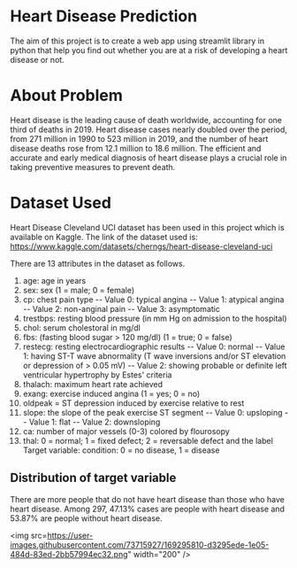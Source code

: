 # Heart Disease Prediction
The aim of this project is to create a web app using streamlit library in python that help you find out whether you are at a risk of developing a heart disease or not.

# About Problem
Heart disease is the leading cause of death worldwide, accounting for one third of deaths in 2019. Heart disease cases nearly doubled over the period, from 271 million in 1990 to 523 million in 2019, and the number of heart disease deaths rose from 12.1 million to 18.6 million. The efficient and accurate and early medical diagnosis of heart disease plays a crucial role in taking preventive measures to prevent death.

# Dataset Used
Heart Disease Cleveland UCI dataset has been used in this project which is available on Kaggle.
The link of the dataset used is: https://www.kaggle.com/datasets/cherngs/heart-disease-cleveland-uci

There are 13 attributes in the dataset as follows.
1. age: age in years
2. sex: sex (1 = male; 0 = female)
3. cp: chest pain type -- Value 0: typical angina -- Value 1: atypical angina -- Value 2: non-anginal pain -- Value 3: asymptomatic
4. trestbps: resting blood pressure (in mm Hg on admission to the hospital)
5. chol: serum cholestoral in mg/dl
6. fbs: (fasting blood sugar > 120 mg/dl) (1 = true; 0 = false)
7. restecg: resting electrocardiographic results -- Value 0: normal -- Value 1: having ST-T wave abnormality (T wave inversions and/or ST elevation or depression of > 0.05 mV) -- Value 2: showing probable or definite left ventricular hypertrophy by Estes' criteria
8. thalach: maximum heart rate achieved
9. exang: exercise induced angina (1 = yes; 0 = no)
10. oldpeak = ST depression induced by exercise relative to rest
11. slope: the slope of the peak exercise ST segment -- Value 0: upsloping -- Value 1: flat -- Value 2: downsloping
12. ca: number of major vessels (0-3) colored by flourosopy
13. thal: 0 = normal; 1 = fixed defect; 2 = reversable defect and the label
Target variable: condition: 0 = no disease, 1 = disease

## Distribution of target variable
There are more people that do not have heart disease than those who have heart disease. Among 297, 47.13% cases are people with heart disease and 53.87% are people without heart disease.

<img src=https://user-images.githubusercontent.com/73715927/169295810-d3295ede-1e05-484d-83ed-2bb57994ec32.png" width="200" />

